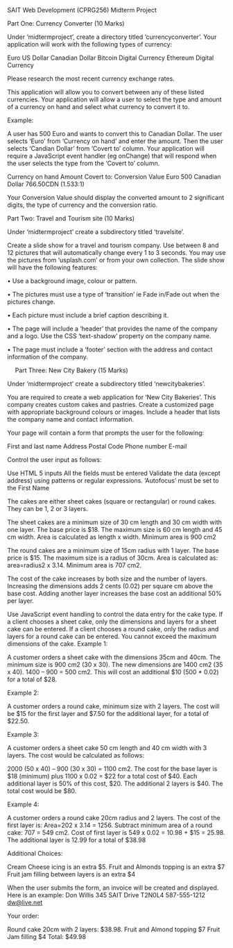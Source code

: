 SAIT Web Development (CPRG256) Midterm Project

Part One: Currency Converter (10 Marks)

Under ‘midtermproject’, create a directory titled ‘currencyconverter’.  Your application will work with the following types of currency:

Euro
US Dollar
Canadian Dollar
Bitcoin Digital Currency
Ethereum Digital Currency

Please research the most recent currency exchange rates.

This application will allow you to convert between any of these listed currencies. Your application will allow a user to select the type and amount of a currency on hand and select what currency to convert it to.

Example:

A user has 500 Euro and wants to convert this to Canadian Dollar. The user selects ‘Euro’ from ‘Currency on hand’ and enter the amount. Then the user selects ‘Candian Dollar’ from ‘Covert to’ column. Your application will require a JavaScript event handler (eg onChange) that will respond when the user selects the type from the ‘Covert to’ column.

Currency on hand	Amount	Covert to:	Conversion Value
Euro	500	Canadian Dollar	766.50CDN (1.533:1)

Your Conversion Value should display the converted amount to 2 significant digits, the type of currency and the conversion ratio.




Part Two: Travel and Tourism site (10 Marks)


Under ‘midtermproject’ create a subdirectory titled ‘travelsite’. 

Create a slide show for a travel and tourism company. Use between 8 and 12 pictures that will automatically change every 1 to 3 seconds. You may use the pictures from ‘usplash.com’ or from your own collection.  The slide show will have the following features:

•	Use a background image, colour or pattern.

•	The pictures must use a type of ‘transition’ ie Fade in/Fade out when the pictures change. 

•	Each picture must include a brief caption describing it. 

•	The page will include a ‘header’ that provides the name of the company and a logo. Use the CSS ‘text-shadow’ property on the company name. 

•	The page must include a ‘footer’ section with the address and contact information of the company.


 
Part Three: New City Bakery (15 Marks)


Under ‘midtermproject’ create a subdirectory titled ‘newcitybakeries’. 

You are required to create a web application for ‘New City Bakeries’. This company creates custom cakes and pastries. Create a customized page with appropriate background colours or images. Include a header that lists the company name and contact information.

Your page will contain a form that prompts the user for the following:

First and last name
Address
Postal Code
Phone number
E-mail

Control the user input as follows:

Use HTML 5 inputs
All the fields must be entered
Validate the data (except address) using patterns or regular expressions. 
‘Autofocus’ must be set to the First Name

The cakes are either sheet cakes (square or rectangular) or round cakes. They can be 1, 2 or 3 layers.

The sheet cakes are a minimum size of 30 cm length and 30 cm width with one layer. The base price is $18. The maximum size is 60 cm length and 45 cm width. Area is calculated as length x width. Minimum area is 900 cm2

The round cakes are a minimum size of 15cm radius with 1 layer. The base price is $15. The maximum size is a radius of 30cm. Area is calculated as: area=radius2 x 3.14. Minimum area is 707 cm2.

The cost of the cake increases by both size and the number of layers. Increasing the dimensions adds 2 cents (0.02) per square cm above the base cost.  Adding another layer increases the base cost an additional 50% per layer.

Use JavaScript event handling to control the data entry for the cake type. If a client chooses a sheet cake, only the dimensions and layers for a sheet cake can be entered. If a client chooses a round cake, only the radius and layers for a round cake can be entered. You cannot exceed the maximum dimensions of the cake.
Example 1:

A customer orders a sheet cake with the dimensions 35cm and 40cm. The minimum size is 900 cm2 (30 x 30). The new dimensions are 1400 cm2 (35 x 40). 1400 – 900 = 500 cm2. This will cost an additional $10 (500 * 0.02) for a total of $28.

Example 2:

A customer orders a round cake, minimum size with 2 layers. The cost will be $15 for the first layer and $7.50 for the additional layer, for a total of $22.50.

Example 3:

A customer orders a sheet cake 50 cm length and 40 cm width with 3 layers. The cost would be calculated as follows:

 2000 (50 x 40) – 900 (30 x 30) = 1100 cm2. The cost for the base layer is $18 (minimum) plus 1100 x 0.02 = $22 for a total cost of $40. Each additional layer is 50% of this cost, $20. The additional 2 layers is $40. The total cost would be $80.

Example 4:

A customer orders a round cake 20cm radius and 2 layers. The cost of the first layer is: Area=202 x 3.14 = 1256. Subtract minimum area of a round cake: 707 = 549 cm2. Cost of first layer is 549 x 0.02 = 10.98 + $15 = 25.98. The additional layer is 12.99 for a total of $38.98

Additional Choices:

Cream Cheese icing is an extra $5.
Fruit and Almonds topping is an extra $7
Fruit jam filling between layers is an extra $4

When the user submits the form, an invoice will be created and displayed. Here is an example:
Don Willis
345 SAIT Drive
T2N0L4
587-555-1212
dw@live.net

Your order:

Round cake 20cm with 2 layers: 	$38.98.
Fruit and Almond topping		$7
Fruit Jam filling				$4
Total:					$49.98
